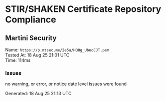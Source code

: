 # STIR/SHAKEN Certificate Repository Compliance

## Martini Security

Name: `https://p.mtsec.me/2e5a/HQ8g_UbuoCJT.pem`\
Tested At: 18 Aug 25 21:01 UTC\
Time: 114ms

### Issues

no warning, or error, or notice date level issues were found

Generated: 18 Aug 25 21:13 UTC